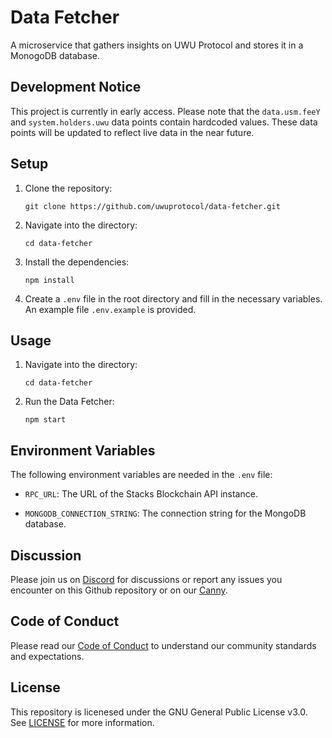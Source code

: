 # Data Fetcher
A microservice that gathers insights on UWU Protocol and stores it in a MonogoDB database.

## Development Notice
This project is currently in early access. Please note that the `data.usm.feeY` and `system.holders.uwu` data points contain hardcoded values. These data points will be updated to reflect live data in the near future.

## Setup
1. Clone the repository: 
    ```
    git clone https://github.com/uwuprotocol/data-fetcher.git
    ```

2. Navigate into the directory: 
    ```
    cd data-fetcher
    ```

3. Install the dependencies: 
    ```
    npm install
    ```

4. Create a `.env` file in the root directory and fill in the necessary variables. An example file `.env.example` is provided.

## Usage
1. Navigate into the directory: 
    ```
    cd data-fetcher
    ```
    
2. Run the Data Fetcher:
    ```
    npm start
    ```

## Environment Variables
The following environment variables are needed in the `.env` file:

- `RPC_URL`: The URL of the Stacks Blockchain API instance.

- `MONGODB_CONNECTION_STRING`: The connection string for the MongoDB database.

## Discussion
Please join us on [Discord](http://chat.uwu.cash) for discussions or report any issues you encounter on this Github repository or on our [Canny](https://uwu.canny.io).

## Code of Conduct
Please read our [Code of Conduct](CODE_OF_CONDUCT.md) to understand our community standards and expectations.

## License
This repository is licenesed under the GNU General Public License v3.0. See [LICENSE](LICENSE) for more information.
